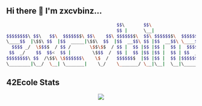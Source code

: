 ## Hi there 👋 I'm zxcvbinz...
```bash
                                         $$\       $$\                     
                                         $$ |      \__|                    
$$$$$$$$\ $$\   $$\  $$$$$$$\ $$\    $$\ $$$$$$$\  $$\ $$$$$$$\  $$$$$$$$\ 
\____$$  |\$$\ $$  |$$  _____|\$$\  $$  |$$  __$$\ $$ |$$  __$$\ \____$$  |
  $$$$ _/  \$$$$  / $$ /       \$$\$$  / $$ |  $$ |$$ |$$ |  $$ |  $$$$ _/ 
 $$  _/    $$  $$<  $$ |        \$$$  /  $$ |  $$ |$$ |$$ |  $$ | $$  _/   
$$$$$$$$\ $$  /\$$\ \$$$$$$$\    \$  /   $$$$$$$  |$$ |$$ |  $$ |$$$$$$$$\ 
\________|\__/  \__| \_______|    \_/    \_______/ \__|\__|  \__|\________|
```                              
## 42Ecole Stats
<p align="center">
	<img align="center" src="https://badge42.herokuapp.com/api/stats/dlanotte"/>
</p>

